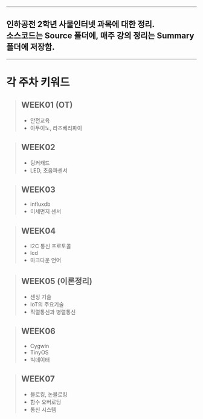 * * *

인하공전 2학년 사물인터넷 과목에 대한 정리.   
소스코드는 Source 폴더에, 매주 강의 정리는 Summary 폴더에 저장함.
-------------------------------------------------------------------


* * *

# 각 주차 키워드


>## WEEK01 (OT)
 >* 안전교육   
 >* 아두이노, 라즈베리파이
 
 >## WEEK02
  >* 팅커캐드   
  >* LED, 초음파센서

 >## WEEK03
  >* influxdb   
  >* 미세먼지 센서

 >## WEEK04
  >* I2C 통신 프로토콜   
  >* lcd
  >* 마크다운 언어

 >## WEEK05 (이론정리)
  >* 센싱 기술
  >* IoT의 주요기술
  >* 직렬통신과 병렬통신

 >## WEEK06
  >* Cygwin
  >* TinyOS
  >* 빅데이터

 >## WEEK07
  >* 블로킹, 논블로킹
  >* 함수 오버로딩
  >* 통신 시스템
